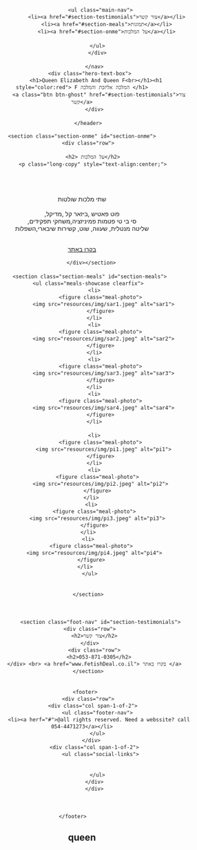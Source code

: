 <!DOCTYPE html>
<html lang="he">
<head>
<meta charset="utf-8">
<meta name="viewport" content="width=device-width, initial-scale=1.0">
<link rel="stylesheet" type="text/css" href="vendors/css/normalize.css">
<link rel="stylesheet" type="text/css" href="vendors/css/ionicons.min.css">
<link rel="stylesheet" type="text/css" href="vendors/css/grid.css">
<link rel="stylesheet" type="text/css" href="resources/css/style.css">
<link rel="stylesheet" type="text/css" href="resources/css/queries.css">
<link href="https://fonts.googleapis.com/css?family=Lato:100,300,300i,400" rel="stylesheet">
<title>The Real Queen Elizabeth</title>
</head>
<body>
<header>
            <nav class="sticky">
              <div class="row">

                <ul class="main-nav">
                    <li><a href="#section-testimonials">צור קשר</a></li>
                    <li><a href="#section-meals">תמונות</a></li>
                    <li><a href="#section-onme">על המלכות</a></li>
                    
                </ul>  
              </div>
            
            </nav>
          <div class="hero-text-box"> 
             <h1>Queen Elizabeth And Queen F<br></h1><h1 style="color:red"> F המלכה אליזבת והמלכה </h1>
               <a class="btn btn-ghost" href="#section-testimonials">צור קשר</a>
            </div>
        
        </header>
<script src="https://ajax.googleapis.com/ajax/libs/jquery/3.3.1/jquery.min.js"> </script>


    
    <section class="section-onme" id="section-onme">
        <div class="row">
           
           <h2> על המלכות</h2>
           <p class="long-copy" style="text-align:center;">
<br><br>               
שתי מלכות שולטות
<br>            
,פוט פאטיש 
 ,ביזאר קל
,מדיקל         
,סי בי טי
 פטמות
 פמיניזציה,משחקי תפקידים<br> שליטה מנטלית, שעווה, שוט, קשירות שיבארי,השפלות<br>

</p> <br> <a href="www.FetishDeal.co.il"> בקרו באתר </a>

    
    
    
          </div></section>
             
         <section class="section-meals" id="section-meals">
        <ul class="meals-showcase clearfix">
            <li>
                <figure class="meal-photo">
                  <img src="resources/img/sar1.jpeg" alt="sar1">
                </figure>
            </li>
            <li>
                <figure class="meal-photo">
                  <img src="resources/img/sar2.jpeg" alt="sar2">
                </figure>
            </li>
            <li>
                <figure class="meal-photo">
                  <img src="resources/img/sar3.jpeg" alt="sar3">
                </figure>
            </li>
            <li>
                <figure class="meal-photo">
                  <img src="resources/img/sar4.jpeg" alt="sar4">
                </figure>
            </li>

            <li>
                <figure class="meal-photo">
                  <img src="resources/img/pi1.jpeg" alt="pi1">
                </figure>
            </li>
            <li>
              <figure class="meal-photo">
                <img src="resources/img/pi2.jpeg" alt="pi2">
              </figure>
          </li>
          <li>
            <figure class="meal-photo">
              <img src="resources/img/pi3.jpeg" alt="pi3">
            </figure>
        </li>
        <li>
          <figure class="meal-photo">
            <img src="resources/img/pi4.jpeg" alt="pi4">
          </figure>
      </li>
         </ul>
            
                    
        </section>
        

        
                <section class="foot-nav" id="section-testimonials">
         <div class="row">
            <h2>צור קשר</h2>
         </div>
            <div class="row">
               <h2>053-871-0305</h2>
            </div> <br> <a href="www.FetishDeal.co.il"> בקרו באתר </a>
        </section>
      
    
      <footer>
        <div class="row">
           <div class="col span-1-of-2">
              <ul class="footer-nav">
               <li><a herf="#">@all rights reserved. Need a webssite? call 054-4471273</a></li>
              </ul>
          </div>
            <div class="col span-1-of-2">
                <ul class="social-links">
                
                 
              </ul>
            </div>
            </div>
             
        
        
      </footer>        
        
        
   

</section>
<h1>queen</h1>
</body>
</html>
